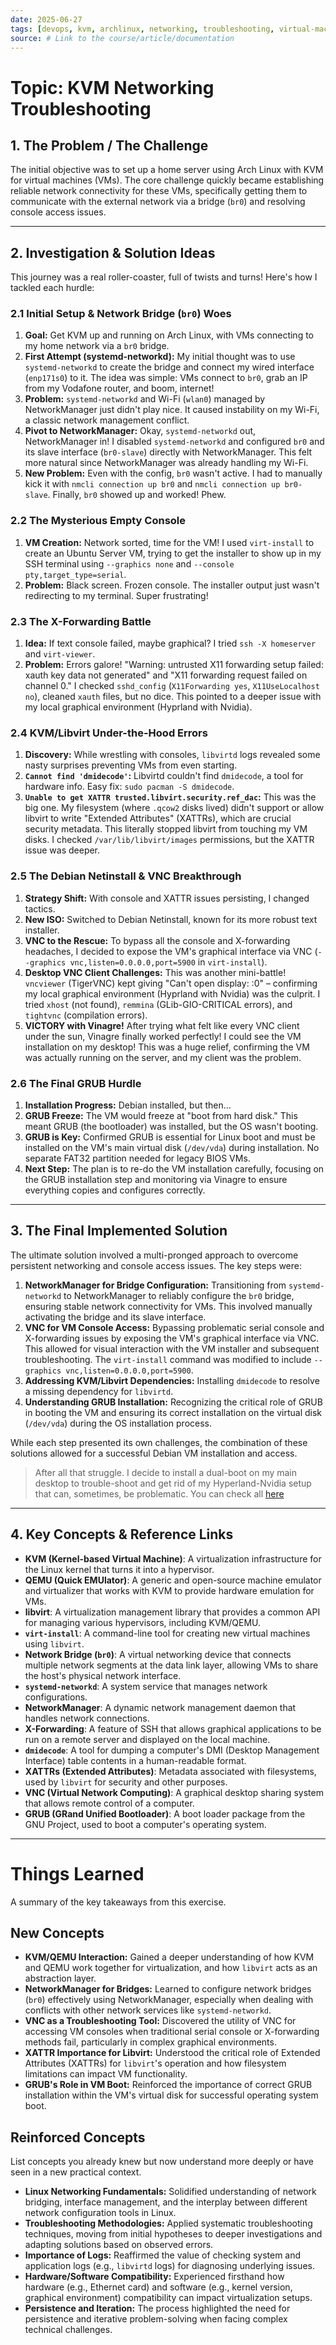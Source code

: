```yaml
---
date: 2025-06-27
tags: [devops, kvm, archlinux, networking, troubleshooting, virtual-machines, libvirt, qemu, vnc]
source: # Link to the course/article/documentation
---
```


# Topic: KVM Networking Troubleshooting

## 1. The Problem / The Challenge

The initial objective was to set up a home server using Arch Linux with KVM for virtual machines (VMs). The core challenge quickly became establishing reliable network connectivity for these VMs, specifically getting them to communicate with the external network via a bridge (`br0`) and resolving console access issues.

---

## 2. Investigation & Solution Ideas

This journey was a real roller-coaster, full of twists and turns! Here's how I tackled each hurdle:

### 2.1 Initial Setup & Network Bridge (`br0`) Woes

1.  **Goal:** Get KVM up and running on Arch Linux, with VMs connecting to my home network via a `br0` bridge.
2.  **First Attempt (systemd-networkd):** My initial thought was to use `systemd-networkd` to create the bridge and connect my wired interface (`enp171s0`) to it. The idea was simple: VMs connect to `br0`, grab an IP from my Vodafone router, and boom, internet!
3.  **Problem:** `systemd-networkd` and Wi-Fi (`wlan0`) managed by NetworkManager just didn't play nice. It caused instability on my Wi-Fi, a classic network management conflict.
4.  **Pivot to NetworkManager:** Okay, `systemd-networkd` out, NetworkManager in! I disabled `systemd-networkd` and configured `br0` and its slave interface (`br0-slave`) directly with NetworkManager. This felt more natural since NetworkManager was already handling my Wi-Fi.
5.  **New Problem:** Even with the config, `br0` wasn't active. I had to manually kick it with `nmcli connection up br0` and `nmcli connection up br0-slave`. Finally, `br0` showed up and worked! Phew.

### 2.2 The Mysterious Empty Console

1.  **VM Creation:** Network sorted, time for the VM! I used `virt-install` to create an Ubuntu Server VM, trying to get the installer to show up in my SSH terminal using `--graphics none` and `--console pty,target_type=serial`.
2.  **Problem:** Black screen. Frozen console. The installer output just wasn't redirecting to my terminal. Super frustrating!

### 2.3 The X-Forwarding Battle

1.  **Idea:** If text console failed, maybe graphical? I tried `ssh -X homeserver` and `virt-viewer`.
2.  **Problem:** Errors galore! "Warning: untrusted X11 forwarding setup failed: xauth key data not generated" and "X11 forwarding request failed on channel 0." I checked `sshd_config` (`X11Forwarding yes`, `X11UseLocalhost no`), cleaned `xauth` files, but no dice. This pointed to a deeper issue with my local graphical environment (Hyprland with Nvidia).

### 2.4 KVM/Libvirt Under-the-Hood Errors

1.  **Discovery:** While wrestling with consoles, `libvirtd` logs revealed some nasty surprises preventing VMs from even starting.
2.  **`Cannot find 'dmidecode'`:** Libvirtd couldn't find `dmidecode`, a tool for hardware info. Easy fix: `sudo pacman -S dmidecode`.
3.  **`Unable to get XATTR trusted.libvirt.security.ref_dac`:** This was the big one. My filesystem (where `.qcow2` disks lived) didn't support or allow libvirt to write "Extended Attributes" (XATTRs), which are crucial security metadata. This literally stopped libvirt from touching my VM disks. I checked `/var/lib/libvirt/images` permissions, but the XATTR issue was deeper.

### 2.5 The Debian Netinstall & VNC Breakthrough

1.  **Strategy Shift:** With console and XATTR issues persisting, I changed tactics.
2.  **New ISO:** Switched to Debian Netinstall, known for its more robust text installer.
3.  **VNC to the Rescue:** To bypass all the console and X-forwarding headaches, I decided to expose the VM's graphical interface via VNC (`--graphics vnc,listen=0.0.0.0,port=5900` in `virt-install`).
4.  **Desktop VNC Client Challenges:** This was another mini-battle! `vncviewer` (TigerVNC) kept giving "Can't open display: :0" – confirming my local graphical environment (Hyprland with Nvidia) was the culprit. I tried `xhost` (not found), `remmina` (GLib-GIO-CRITICAL errors), and `tightvnc` (compilation errors).
5.  **VICTORY with Vinagre!** After trying what felt like every VNC client under the sun, Vinagre finally worked perfectly! I could see the VM installation on my desktop! This was a huge relief, confirming the VM was actually running on the server, and my client was the problem.

### 2.6 The Final GRUB Hurdle

1.  **Installation Progress:** Debian installed, but then...
2.  **GRUB Freeze:** The VM would freeze at "boot from hard disk." This meant GRUB (the bootloader) was installed, but the OS wasn't booting.
3.  **GRUB is Key:** Confirmed GRUB is essential for Linux boot and must be installed on the VM's main virtual disk (`/dev/vda`) during installation. No separate FAT32 partition needed for legacy BIOS VMs.
4.  **Next Step:** The plan is to re-do the VM installation carefully, focusing on the GRUB installation step and monitoring via Vinagre to ensure everything copies and configures correctly.

---

## 3. The Final Implemented Solution

The ultimate solution involved a multi-pronged approach to overcome persistent networking and console access issues. The key steps were:

1.  **NetworkManager for Bridge Configuration:** Transitioning from `systemd-networkd` to NetworkManager to reliably configure the `br0` bridge, ensuring stable network connectivity for VMs. This involved manually activating the bridge and its slave interface.
2.  **VNC for VM Console Access:** Bypassing problematic serial console and X-forwarding issues by exposing the VM's graphical interface via VNC. This allowed for visual interaction with the VM installer and subsequent troubleshooting. The `virt-install` command was modified to include `--graphics vnc,listen=0.0.0.0,port=5900`.
3.  **Addressing KVM/Libvirt Dependencies:** Installing `dmidecode` to resolve a missing dependency for `libvirtd`.
4.  **Understanding GRUB Installation:** Recognizing the critical role of GRUB in booting the VM and ensuring its correct installation on the virtual disk (`/dev/vda`) during the OS installation process.

While each step presented its own challenges, the combination of these solutions allowed for a successful Debian VM installation and access.

 >After all that struggle. I decide to install a dual-boot  on my main desktop to trouble-shoot and get rid of my Hyperland-Nvidia setup that can, sometimes, be problematic. You can check all [here](../01-Foundations/Linux-%20Debian.md) 
 

---

## 4. Key Concepts & Reference Links

*   **KVM (Kernel-based Virtual Machine)**: A virtualization infrastructure for the Linux kernel that turns it into a hypervisor.
*   **QEMU (Quick EMUlator)**: A generic and open-source machine emulator and virtualizer that works with KVM to provide hardware emulation for VMs.
*   **libvirt**: A virtualization management library that provides a common API for managing various hypervisors, including KVM/QEMU.
*   **`virt-install`**: A command-line tool for creating new virtual machines using `libvirt`.
*   **Network Bridge (`br0`)**: A virtual networking device that connects multiple network segments at the data link layer, allowing VMs to share the host's physical network interface.
*   **`systemd-networkd`**: A system service that manages network configurations.
*   **NetworkManager**: A dynamic network management daemon that handles network connections.
*   **X-Forwarding**: A feature of SSH that allows graphical applications to be run on a remote server and displayed on the local machine.
*   **`dmidecode`**: A tool for dumping a computer's DMI (Desktop Management Interface) table contents in a human-readable format.
*   **XATTRs (Extended Attributes)**: Metadata associated with filesystems, used by `libvirt` for security and other purposes.
*   **VNC (Virtual Network Computing)**: A graphical desktop sharing system that allows remote control of a computer.
*   **GRUB (GRand Unified Bootloader)**: A boot loader package from the GNU Project, used to boot a computer's operating system.

---
# Things Learned
A summary of the key takeaways from this exercise.

## New Concepts
-   **KVM/QEMU Interaction:** Gained a deeper understanding of how KVM and QEMU work together for virtualization, and how `libvirt` acts as an abstraction layer.
-   **NetworkManager for Bridges:** Learned to configure network bridges (`br0`) effectively using NetworkManager, especially when dealing with conflicts with other network services like `systemd-networkd`.
-   **VNC as a Troubleshooting Tool:** Discovered the utility of VNC for accessing VM consoles when traditional serial console or X-forwarding methods fail, particularly in complex graphical environments.
-   **XATTR Importance for Libvirt:** Understood the critical role of Extended Attributes (XATTRs) for `libvirt`'s operation and how filesystem limitations can impact VM functionality.
-   **GRUB's Role in VM Boot:** Reinforced the importance of correct GRUB installation within the VM's virtual disk for successful operating system boot.

## Reinforced Concepts
List concepts you already knew but now understand more deeply or have seen in a new practical context.
-   **Linux Networking Fundamentals:** Solidified understanding of network bridging, interface management, and the interplay between different network configuration tools in Linux.
-   **Troubleshooting Methodologies:** Applied systematic troubleshooting techniques, moving from initial hypotheses to deeper investigations and adapting solutions based on observed errors.
-   **Importance of Logs:** Reaffirmed the value of checking system and application logs (e.g., `libvirtd` logs) for diagnosing underlying issues.
-   **Hardware/Software Compatibility:** Experienced firsthand how hardware (e.g., Ethernet card) and software (e.g., kernel version, graphical environment) compatibility can impact virtualization setups.
-   **Persistence and Iteration:** The process highlighted the need for persistence and iterative problem-solving when facing complex technical challenges.
